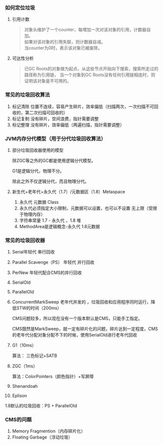 ### 如何定位垃圾

1. 引用计数

   > 对象头维护了一个counter，每增加一次对该对象的引用，计数器自加。  
   > 如果对该对象的引用失联，则计数器自减。  
   > 当counter为0时，表示该对象已被废除。

2. 可达性分析

   > 已GC Roots的对象做为起点，从这些节点开始向下搜索，搜索所走过的路径称为引用链，
   > 当一个对象到GC Roots没有任何引用链相连时，则证明该对象是不可用的。

### 常见的垃圾回收算法

1. 标记清除 位置不连续，容易产生碎片，效率偏低（扫描两次，一次扫描不可回收的，第二次扫描可回收的）
2. 标记复制 没有碎片，空间浪费，指针需要调整
3. 标记整理 没有碎片，效率偏低（两遍扫描，指针需要调整）

### JVM内存分代模型（用于分代垃圾回收算法）

1. 部分垃圾回收器使用的模型

   除ZGC等之外的GC都是使用逻辑分代模型。

   G1是逻辑分代，物理不分。

   除此之外不仅逻辑分代，而且物理分代。

2. 新生代+老年代+永久代（1.7）/元数据区（1.8）Metaspace

    1. 永久代 元数据 Class
    2. 永久代必须指定大小限制，元数据可以设置，也可以不设置 无上限（受限于物理内存）
    3. 字符串常量 1.7 - 永久代 ，1.8 堆
    4. MethodArea是逻辑概念-永久代 1.8元数据

### 常见的垃圾回收器

1. Serial年轻代 串行回收

2. Parallel Scavenge（PS） 年轻代 并行回收

3. PerNew 年轻代配合CMS的并行回收

4. SerialOld

5. ParallelOld

6. ConcurrentMarkSweep 老年代并发的 ，垃圾回收和应用程序同时运行，降低STW的时间（200ms）

   CMS问题较多，所以现在没有一个版本默认是CMS，只能手工指定。

   CMS既然是MarkSweep，就一定有碎片化的问题，碎片达到一定程度，CMS的老年代分配对象分配不下的时候，使用SerialOld进行老年代回收

7. G1（10ms）

   算法： 三色标记+SATB

8. ZGC（1ms）

   算法：ColorPointers（颜色指针）+写屏障

9. Shenandoah

10. Eplison

1.8默认的垃圾回收：PS + ParallelOld

### CMS的问题

1. Memory Fragmention（内存碎片化）
2. Floating Garbage（浮动垃圾）